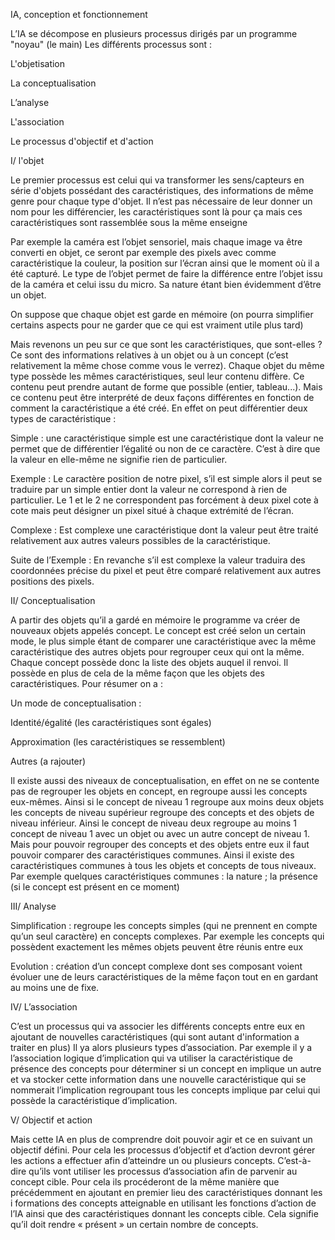IA, conception et fonctionnement  

 

L’IA se décompose en plusieurs processus dirigés par un programme "noyau" (le main) Les différents processus sont : 

L'objetisation 

La conceptualisation 

L’analyse 

L'association 

Le processus d'objectif et d'action 

 

I/ l'objet 

 

Le premier processus est celui qui va transformer les sens/capteurs en série d'objets possédant des caractéristiques, des informations de même genre pour chaque type d'objet. Il n’est pas nécessaire de leur donner un nom pour les différencier, les caractéristiques sont là pour ça mais ces caractéristiques sont rassemblée sous la même enseigne  

Par exemple la caméra est l’objet sensoriel, mais chaque image va être converti en objet, ce seront par exemple des pixels avec comme caractéristique la couleur, la position sur l’écran ainsi que le moment où il a été capturé. Le type de l’objet permet de faire la différence entre l’objet issu de la caméra et celui issu du micro. Sa nature étant bien évidemment d’être un objet.  

On suppose que chaque objet est garde en mémoire (on pourra simplifier certains aspects pour ne garder que ce qui est vraiment utile plus tard) 

 

Mais revenons un peu sur ce que sont les caractéristiques, que sont-elles ? Ce sont des informations relatives à un objet ou à un concept (c’est relativement la même chose comme vous le verrez).  Chaque objet du même type possède les mêmes caractéristiques, seul leur contenu diffère. Ce contenu peut prendre autant de forme que possible (entier, tableau...). Mais ce contenu peut être interprété de deux façons différentes en fonction de comment la caractéristique a été créé. En effet on peut différentier deux types de caractéristique : 

Simple : une caractéristique simple est une caractéristique dont la valeur ne permet que de différentier l’égalité ou non de ce caractère. C’est à dire que la valeur en elle-même ne signifie rien de particulier. 

Exemple : Le caractère position de notre pixel, s’il est simple alors il peut se traduire par un simple entier dont la valeur ne correspond à rien de particulier. Le 1 et le 2 ne correspondent pas forcément à deux pixel cote à cote mais peut désigner un pixel situé à chaque extrémité de l’écran. 

Complexe : Est complexe une caractéristique dont la valeur peut être traité relativement aux autres valeurs possibles de la caractéristique. 

Suite de l’Exemple : En revanche s’il est complexe la valeur traduira des coordonnées précise du pixel et peut être comparé relativement aux autres positions des pixels. 

 

II/ Conceptualisation 

 

A partir des objets qu’il a gardé en mémoire le programme va créer de nouveaux objets appelés concept. Le concept est créé selon un certain mode, le plus simple étant de comparer une caractéristique avec la même caractéristique des autres objets pour regrouper ceux qui ont la même. Chaque concept possède donc la liste des objets auquel il renvoi. Il possède en plus de cela de la même façon que les objets des caractéristiques. Pour résumer on a : 

Un mode de conceptualisation : 

Identité/égalité (les caractéristiques sont égales) 

Approximation (les caractéristiques se ressemblent) 

Autres (a rajouter) 

Il existe aussi des niveaux de conceptualisation, en effet on ne se contente pas de regrouper les objets en concept, en regroupe aussi les concepts eux-mêmes. Ainsi si le concept de niveau 1 regroupe aux moins deux objets les concepts de niveau supérieur regroupe des concepts et des objets de niveau inférieur. Ainsi le concept de niveau deux regroupe au moins 1 concept de niveau 1 avec un objet ou avec un autre concept de niveau 1. Mais pour pouvoir regrouper des concepts et des objets entre eux il faut pouvoir comparer des caractéristiques communes. Ainsi il existe des caractéristiques communes à tous les objets et concepts de tous niveaux. Par exemple quelques caractéristiques communes : la nature ; la présence (si le concept est présent en ce moment) 

 

 

III/ Analyse 

 

Simplification : regroupe les concepts simples (qui ne prennent en compte qu’un seul caractère) en concepts complexes. Par exemple les concepts qui possèdent exactement les mêmes objets peuvent être réunis entre eux 

 

Evolution : création d’un concept complexe dont ses composant voient évoluer une de leurs caractéristiques de la même façon tout en en gardant au moins une de fixe. 

 

 

IV/ L’association 

 

C’est un processus qui va associer les différents concepts entre eux en ajoutant de nouvelles caractéristiques (qui sont autant d'information a traiter en plus) Il ya alors plusieurs types d’association. Par exemple il y a l’association logique d’implication qui va utiliser la caractéristique de présence des concepts pour déterminer si un concept en implique un autre et va stocker cette information dans une nouvelle caractéristique qui se nommerait l’implication regroupant tous les concepts implique par celui qui possède la caractéristique d’implication. 

 

V/ Objectif et action 

 

Mais cette IA en plus de comprendre doit pouvoir agir et ce en suivant un objectif défini. Pour cela les processus d’objectif et d’action devront gérer les actions a effectuer afin d’atteindre un ou plusieurs concepts. C’est-à-dire qu’ils vont utiliser les processus d’association afin de parvenir au concept cible. Pour cela ils procéderont de la même manière que précédemment en ajoutant en premier lieu des caractéristiques donnant les i formations des concepts atteignable en utilisant les fonctions d’action de l’IA ainsi que des caractéristiques donnant les concepts cible. Cela signifie qu’il doit rendre « présent » un certain nombre de concepts. 

 
